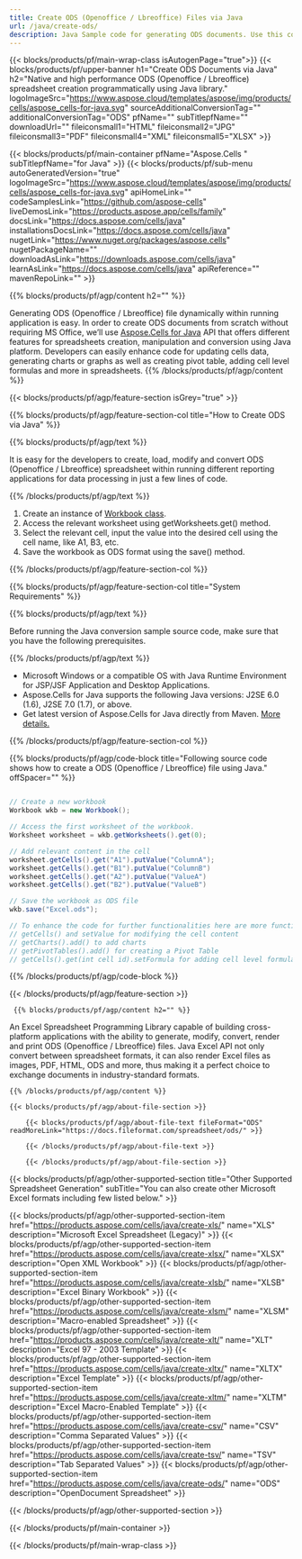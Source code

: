 ```yaml
---
title: Create ODS (Openoffice / Lbreoffice) Files via Java 
url: /java/create-ods/ 
description: Java Sample code for generating ODS documents. Use this code for creating ODS (Openoffice / Lbreoffice) files within Java based desktop or web application.
---
```


{{< blocks/products/pf/main-wrap-class isAutogenPage="true">}}
{{< blocks/products/pf/upper-banner h1="Create ODS Documents via Java" h2="Native and high performance ODS (Openoffice / Lbreoffice) spreadsheet creation programmatically using Java library." logoImageSrc="https://www.aspose.cloud/templates/aspose/img/products/cells/aspose_cells-for-java.svg" sourceAdditionalConversionTag="" additionalConversionTag="ODS" pfName="" subTitlepfName="" downloadUrl="" fileiconsmall1="HTML" fileiconsmall2="JPG" fileiconsmall3="PDF" fileiconsmall4="XML" fileiconsmall5="XLSX" >}}

{{< blocks/products/pf/main-container pfName="Aspose.Cells " subTitlepfName="for Java" >}}
{{< blocks/products/pf/sub-menu autoGeneratedVersion="true" logoImageSrc="https://www.aspose.cloud/templates/aspose/img/products/cells/aspose_cells-for-java.svg" apiHomeLink="" codeSamplesLink="https://github.com/aspose-cells" liveDemosLink="https://products.aspose.app/cells/family" docsLink="https://docs.aspose.com/cells/java" installationsDocsLink="https://docs.aspose.com/cells/java" nugetLink="https://www.nuget.org/packages/aspose.cells" nugetPackageName="" downloadAsLink="https://downloads.aspose.com/cells/java" learnAsLink="https://docs.aspose.com/cells/java" apiReference="" mavenRepoLink="" >}}

{{% blocks/products/pf/agp/content h2="" %}}

 Generating ODS (Openoffice / Lbreoffice) file dynamically within running application is easy. In order to create ODS documents from scratch without requiring MS Office, we’ll use
 [Aspose.Cells for Java](https://products.aspose.com/cells/java) 
 API that offers different features for spreadsheets creation, manipulation and conversion using Java platform. Developers can easily enhance code for updating cells data, generating charts or graphs as well as creating pivot table, adding cell level formulas and more in spreadsheets.
{{% /blocks/products/pf/agp/content %}}

{{< blocks/products/pf/agp/feature-section isGrey="true" >}}

{{% blocks/products/pf/agp/feature-section-col title="How to Create ODS via Java" %}}

{{% blocks/products/pf/agp/text %}}

 It is easy for the developers to create, load, modify and convert ODS (Openoffice / Lbreoffice) spreadsheet within running different reporting applications for data processing in just a few lines of code.

{{% /blocks/products/pf/agp/text %}}

1.  Create an instance of [Workbook class](https://apireference.aspose.com/cells/java/com.aspose.cells/Workbook).
1.  Access the relevant worksheet using getWorksheets.get() method.
1.  Select the relevant cell, input the value into the desired cell using the cell name, like A1, B3, etc.
1.  Save the workbook as ODS format using the save() method.

{{% /blocks/products/pf/agp/feature-section-col %}}

{{% blocks/products/pf/agp/feature-section-col title="System Requirements" %}}

{{% blocks/products/pf/agp/text %}}

Before running the Java conversion sample source code, make sure that you have the following prerequisites.  

{{% /blocks/products/pf/agp/text %}}

- Microsoft Windows or a compatible OS with Java Runtime Environment for JSP/JSF Application and Desktop Applications.
- Aspose.Cells for Java supports the following Java versions: J2SE 6.0 (1.6), J2SE 7.0 (1.7), or above.
- Get latest version of Aspose.Cells for Java directly from Maven. [More details.](https://docs.aspose.com/cells/java/installation/) 

{{% /blocks/products/pf/agp/feature-section-col %}}

{{% blocks/products/pf/agp/code-block title="Following source code shows how to create a ODS (Openoffice / Lbreoffice) file using Java." offSpacer="" %}}

```cs

// Create a new workbook
Workbook wkb = new Workbook();

// Access the first worksheet of the workbook.
Worksheet worksheet = wkb.getWorksheets().get(0);

// Add relevant content in the cell
worksheet.getCells().get("A1").putValue("ColumnA");
worksheet.getCells().get("B1").putValue("ColumnB")
worksheet.getCells().get("A2").putValue("ValueA")
worksheet.getCells().get("B2").putValue("ValueB")

// Save the workbook as ODS file
wkb.save("Excel.ods"); 

// To enhance the code for further functionalities here are more functions
// getCells() and setValue for modifying the cell content
// getCharts().add() to add charts
// getPivotTables().add() for creating a Pivot Table
// getCells().get(int cell id).setFormula for adding cell level formula

```

{{% /blocks/products/pf/agp/code-block %}}

{{< /blocks/products/pf/agp/feature-section >}}

<!-- aboutfile Starts -->

     
     {{% blocks/products/pf/agp/content h2="" %}}

 An Excel Spreadsheet Programming Library capable of building cross-platform applications with the ability to generate, modify, convert, render and print ODS (Openoffice / Lbreoffice) files. Java Excel API not only convert between spreadsheet formats, it can also render Excel files as images, PDF, HTML, ODS and more, thus making it a perfect choice to exchange documents in industry-standard formats.



    {{% /blocks/products/pf/agp/content %}}

    {{< blocks/products/pf/agp/about-file-section >}}

        {{< blocks/products/pf/agp/about-file-text fileFormat="ODS" readMoreLink="https://docs.fileformat.com/spreadsheet/ods/" >}}

        {{< /blocks/products/pf/agp/about-file-text >}}

        {{< /blocks/products/pf/agp/about-file-section >}}

          

<!-- aboutfile Ends -->

{{< blocks/products/pf/agp/other-supported-section title="Other Supported Spreadsheet Generation" subTitle="You can also create other Microsoft Excel formats including few listed below." >}}

{{< blocks/products/pf/agp/other-supported-section-item href="https://products.aspose.com/cells/java/create-xls/" name="XLS" description="Microsoft Excel Spreadsheet (Legacy)" >}} 
{{< blocks/products/pf/agp/other-supported-section-item href="https://products.aspose.com/cells/java/create-xlsx/" name="XLSX" description="Open XML Workbook" >}} 
{{< blocks/products/pf/agp/other-supported-section-item href="https://products.aspose.com/cells/java/create-xlsb/" name="XLSB" description="Excel Binary Workbook" >}} 
{{< blocks/products/pf/agp/other-supported-section-item href="https://products.aspose.com/cells/java/create-xlsm/" name="XLSM" description="Macro-enabled Spreadsheet" >}} 
{{< blocks/products/pf/agp/other-supported-section-item href="https://products.aspose.com/cells/java/create-xlt/" name="XLT" description="Excel 97 - 2003 Template" >}} 
{{< blocks/products/pf/agp/other-supported-section-item href="https://products.aspose.com/cells/java/create-xltx/" name="XLTX" description="Excel Template" >}} 
{{< blocks/products/pf/agp/other-supported-section-item href="https://products.aspose.com/cells/java/create-xltm/" name="XLTM" description="Excel Macro-Enabled Template" >}} 
{{< blocks/products/pf/agp/other-supported-section-item href="https://products.aspose.com/cells/java/create-csv/" name="CSV" description="Comma Separated Values" >}} 
{{< blocks/products/pf/agp/other-supported-section-item href="https://products.aspose.com/cells/java/create-tsv/" name="TSV" description="Tab Separated Values" >}} 
{{< blocks/products/pf/agp/other-supported-section-item href="https://products.aspose.com/cells/java/create-ods/" name="ODS" description="OpenDocument Spreadsheet" >}} 

{{< /blocks/products/pf/agp/other-supported-section >}}

{{< /blocks/products/pf/main-container >}}
    
{{< /blocks/products/pf/main-wrap-class >}}
